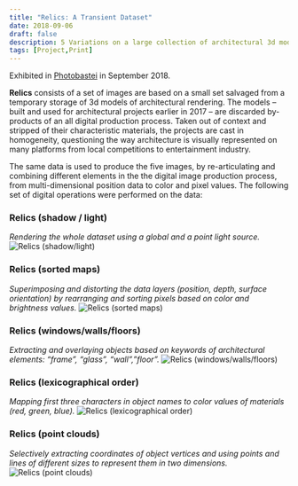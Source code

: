 ```yaml
---
title: "Relics: A Transient Dataset"
date: 2018-09-06
draft: false
description: 5 Variations on a large collection of architectural 3d models
tags: [Project,Print]
---
```

Exhibited in [Photobastei](http://www.photobastei.ch/) in September 2018.

**Relics** consists of a set of images are based on a small set salvaged from a temporary storage of 3d models of architectural rendering. The models – built and used for architectural projects earlier in 2017 – are discarded by-products of an all digital production process. Taken out of context and stripped of their characteristic materials, the projects are cast in homogeneity, questioning the way architecture is visually represented on many platforms from local competitions to entertainment industry.

The same data is used to produce the five images, by re-articulating and combining different elements in the the digital image production process, from multi-dimensional position data to color and pixel values. The following set of digital operations were performed on the data:

### Relics (shadow / light)
_Rendering the whole dataset using a global and a point light source._
![Relics (shadow/light)](relics_1.jpg)
### Relics (sorted maps)
_Superimposing and distorting the data layers (position, depth, surface orientation) by rearranging and sorting pixels based on color and brightness values._
![Relics (sorted maps)](relics_2.jpg)
### Relics (windows/walls/floors)
_Extracting and overlaying objects based on keywords of architectural elements: “frame”, “glass”, “wall”,”floor”._
![Relics (windows/walls/floors)](relics_4.jpg)
### Relics (lexicographical order)
_Mapping first three characters in object names to color values of materials (red, green, blue)._
![Relics (lexicographical order)](relics_5.jpg)
### Relics (point clouds)
_Selectively extracting coordinates of object vertices and using points and lines of different sizes to represent them in two dimensions._
![Relics (point clouds)](relics_3.jpg)
